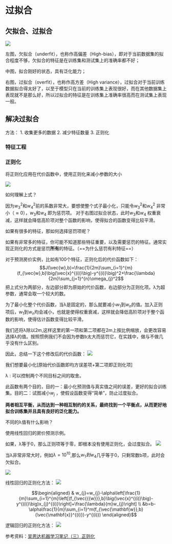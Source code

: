 # 过拟合

## 欠拟合、过拟合

![](assets/Snipaste_2023-06-13_16-57-47.png)

左图，欠拟合（underfit），也称作高偏差（High-bias），即对于当前数据集的拟合程度不够，欠拟合的特征是在训练集和测试集上的准确率都不好；

中图，拟合刚好的状态，具有泛化能力；

右图，过拟合（overfit），也称作高方差（High variance），过拟合对于当前训练数据拟合得太好了，以至于模型只在当前的训练集上表现很好，而在其他数据集上表现就不是那么好，所以过拟合的特征是在训练集上准确率很高而在测试集上表现一般。

## 解决过拟合

方法：
	1. 收集更多的数据
	2. 减少特征数量
	3. 正则化


### 特征工程

### 正则化

将正则化应用在代价函数中，使用正则化来减小参数的大小

![](assets/Snipaste_2023-06-14_09-11-09.png)

如何理解上式？

因为$w_3^2$和$w_4^2$前的系数非常大，要想使整个式子最小化，只能令$w_3^2$和$w_4^2$ 非常小（$\approx0$），$w_3$和$w_4$ 即为惩罚项。
对于右图过拟合状态，此时$w_3$和$w_4$ 权重衰减，这样就会降低高阶项对整个函数的影响，使得拟合的函数变得比较平滑。

如果有很多的特征，那如何选择惩罚项呢？

如果有非常多的特征，你可能不知道那些特征重要，以及需要惩罚的特征。通常实现正则化的方式是惩罚**所有**的特征。（==为什么惩罚有利特征==）

对于预测房价实例，比如有100个特征，正则化后的代价函数如下：
$$J(\vec{w},b)=\frac{1}{2m}\sum_{i=1}^{m}(f_{\vec{w},b}\big(\vec{x}^{(i)}\big)-y^{(i)}\big)^2+\frac{\lambda}{2m}\sum_{j=1}^{n}\omega_{j}^2$$
把上式分为两部分，左边部分即为原始的代价函数，右边部分为正则化项。λ为超参数，通常会取一个较大的数。

为了最小化整个代价函数，当λ是固定的，那么就要减小$w_1$到$w_n$的值。加入正则项后，$w_1$到$w_n$均会减小，也就是使得权重衰减，这样就会降低高阶项对于整个函数的影响，使得估计函数变得比较平滑。

我们还将λ除以2m,这样这里的第一项和第二项都在2m上按比例缩放，会更改容易选择λ的值。按照惯例我们不会因为参数b太大而惩罚它，在实践中，做与不做几乎没有什么区别。

因此，总结一下这个修改后的代价函数：
![](assets/Snipaste_2023-06-14_09-37-48.png)

我们想要最小化\[原始代价函数即均方误差项+第二项即正则化项\]

λ : 可以控制两个不同目标之间的取舍。

此函数有两个目的，目的一：最小化预测值与真实值之间的误差，更好的拟合训练集。目的二：试图减小$w_j$ ，使假设函数变得“简单”，防止过度拟合。

**两者相互平衡，从而达到一种相互制约的关系，最终找到一个平衡点，从而更好地拟合训练集并且具有良好的泛化能力。**


不同的λ值有什么影响？

使用线性回归的房价预测示例。

如果，λ等于0，那么正则项等于零，即根本没有使用正则化，会过度拟合。
![](assets/Snipaste_2023-06-14_09-59-48.png)

当λ非常非常大时，例如$\lambda=10^{10}$,那么$w_1到w_4$几乎等于0，只剩常数b项，此时会欠拟合。

![](assets/Snipaste_2023-06-14_10-00-42.png)

线性回归的正则化方法：
![](assets/Snipaste_2023-06-14_10-13-49.png)

$$\begin{aligned}
& w_{j}=w_{j}-\alpha\left[\frac{1}{m}\sum_{i=1}^{m}\left[(f_{\vec{{{w}}},b}\big(\vec{x}^{(i)}\big)-y^{(i)}\big)x_{j}^{(i)}\right]+\frac{\lambda}{m}w_{j}\right]  \\
&b=b-\alpha\frac{1}{m}\sum_{i=1}^m(f_{\vec{\mathbf{w}},b}(\vec{\mathbf{x}}^{(i)})-y^{(i)})
\end{aligned}$$

逻辑回归的正则化方法：
![](assets/Snipaste_2023-06-14_10-18-04.png)

参考资料：[吴恩达机器学习笔记（三）正则化](https://zhuanlan.zhihu.com/p/75364861)

